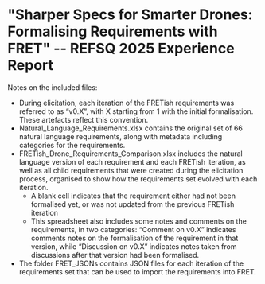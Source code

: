 # "Sharper Specs for Smarter Drones: Formalising Requirements with FRET" -- REFSQ 2025 Experience Report

Notes on the included files:

- During elicitation, each iteration of the FRETish requirements was referred to as “v0.X”, with X starting from 1 with the initial formalisation. These artefacts reflect this convention.
- Natural_Language_Requirements.xlsx contains the original set of 66 natural language requirements, along with metadata including categories for the requirements.
- FRETish_Drone_Requirements_Comparison.xlsx includes the natural language version of each requirement and each FRETish iteration, as well as all child requirements that were created during the elicitation process, organised to show how the requirements set evolved with each iteration.
    - A blank cell indicates that the requirement either had not been formalised yet, or was not updated from the previous FRETish iteration
    - This spreadsheet also includes some notes and comments on the requirements, in two categories: “Comment on v0.X” indicates comments notes on the formalisation of the requirement in that version, while “Discussion on v0.X” indicates notes taken from discussions after that version had been formalised.
- The folder FRET_JSONs contains JSON files for each iteration of the requirements set that can be used to import the requirements into FRET.
